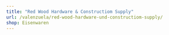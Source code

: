 ```yaml
---
title: "Red Wood Hardware & Constructiom Supply"
url: /valenzuela/red-wood-hardware-und-constructiom-supply/
shop: Eisenwaren
---
```

